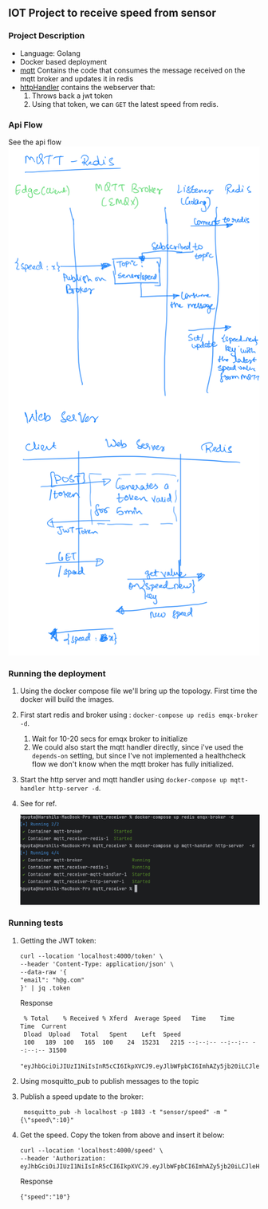 ## IOT Project to receive speed from sensor

### Project Description

- Language: Golang
- Docker based deployment
- [mqtt](./mqtt) Contains the code that consumes the message received on the mqtt broker and updates it in redis
- [httpHandler](./httpHandler) contains the webserver that:
  1. Throws back a jwt token
  2. Using that token, we can `GET` the latest speed from redis.

### Api Flow

See the api flow ![here](./images/api_flow.png)

### Running the deployment
1. Using the docker compose file we'll bring up the topology. First time the docker will build the images.
2. First start redis and broker using : `docker-compose up redis emqx-broker -d`.
   1. Wait for 10-20 secs for emqx broker to initialize
   2. We could also start the mqtt handler directly, since i've used the `depends-on` setting, 
   but since I've not implemented a healthcheck flow we don't know when the mqtt broker has fully initialized.
3. Start the http server and mqtt handler using `docker-compose up mqtt-handler http-server -d`.
4. See for ref. 

    ![this](./images/dc_start_flow.png)  

### Running tests
1. Getting the JWT token:
    ```shell
    curl --location 'localhost:4000/token' \                                                                                      
    --header 'Content-Type: application/json' \
    --data-raw '{
    "email": "h@g.com"
    }' | jq .token
    ```
   Response
   ```text
    % Total    % Received % Xferd  Average Speed   Time    Time     Time  Current
    Dload  Upload   Total   Spent    Left  Speed
    100   189  100   165  100    24  15231   2215 --:--:-- --:--:-- --:--:-- 31500
    "eyJhbGciOiJIUzI1NiIsInR5cCI6IkpXVCJ9.eyJlbWFpbCI6ImhAZy5jb20iLCJleHAiOjE3MDExNjcxNjMsImlhdCI6MTcwMTE2Njg2M30.S9hZwqqzFSl5Z8QOVeAjA68Di_vd7fDqTkgnS7nxgsE"
    ```

2. Using mosquitto_pub to publish messages to the topic
3. Publish a speed update to the broker:
    ```shell
     mosquitto_pub -h localhost -p 1883 -t "sensor/speed" -m "{\"speed\":10}"
    ```
4. Get the speed. Copy the token from above and insert it below:
    ```shell
    curl --location 'localhost:4000/speed' \
    --header 'Authorization: eyJhbGciOiJIUzI1NiIsInR5cCI6IkpXVCJ9.eyJlbWFpbCI6ImhAZy5jb20iLCJleHAiOjE3MDExNjcxNjMsImlhdCI6MTcwMTE2Njg2M30.S9hZwqqzFSl5Z8QOVeAjA68Di_vd7fDqTkgnS7nxgsE'
   ```
   Response
   ```text
   {"speed":"10"}
    ```
